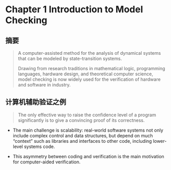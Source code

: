# Chapter 1 Introduction to Model Checking   

## 摘要

>A computer-assisted method for the analysis of dynamical systems that can be modeled by state-transition systems.
>
>Drawing from research traditions in mathematical logic, programming languages, hardware design, and theoretical computer science, model checking is now widely used for the verification of hardware and software in industry.



## 计算机辅助验证之例

>The only effective way to raise the confidence level of a program significantly is to give a convincing proof of its correctness.  

- The main challenge is scalability: real-world software systems not only include complex control and data structures, but depend on much “context” such as libraries and interfaces to other code, including lower-level systems code.   

- This asymmetry between coding and verification is the main motivation for computer-aided verification.

